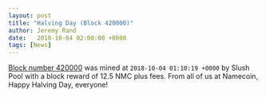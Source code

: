 ```yaml
---
layout: post
title: "Halving Day (Block 420000)"
author: Jeremy Rand
date:   2018-10-04 02:00:00 +0000
tags: [News]
---
```


[Block number 420000](https://namecoin.cyphrs.com/block/420000) was mined at `2018-10-04 01:10:19 +0000` by Slush Pool with a block reward of 12.5 NMC plus fees.  From all of us at Namecoin, Happy Halving Day, everyone!
